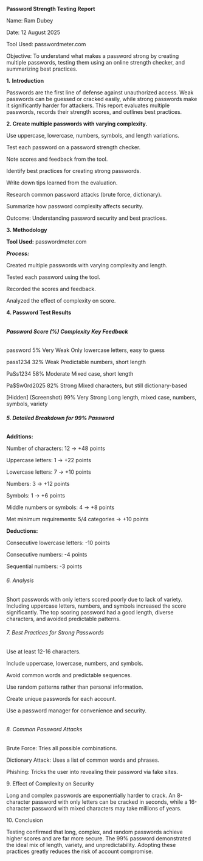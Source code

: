 **Password Strength Testing Report**



Name: Ram Dubey

Date: 12 August 2025

Tool Used: passwordmeter.com

Objective: To understand what makes a password strong by creating multiple passwords, testing them using an online strength checker, and summarizing best practices.



**1.** **Introduction**



Passwords are the first line of defense against unauthorized access. Weak passwords can be guessed or cracked easily, while strong passwords make it significantly harder for attackers. This report evaluates multiple passwords, records their strength scores, and outlines best practices.





**2. Create multiple passwords with varying complexity.**



Use uppercase, lowercase, numbers, symbols, and length variations.



Test each password on a password strength checker.



Note scores and feedback from the tool.



Identify best practices for creating strong passwords.



Write down tips learned from the evaluation.



Research common password attacks (brute force, dictionary).



Summarize how password complexity affects security.



Outcome: Understanding password security and best practices.





**3. Methodology**



**Tool Used:** passwordmeter.com



***Process:***



Created multiple passwords with varying complexity and length.



Tested each password using the tool.



Recorded the scores and feedback.



Analyzed the effect of complexity on score.





**4. Password Test Results**

###### 

###### ***Password	        Score (%)	Complexity	   Key Feedback***

password	                 5%	             Very Weak	      Only lowercase letters, easy to guess

pass1234	                32%	               Weak	      Predictable numbers, short length

PaSs1234	                58%	             Moderate	      Mixed case, short length

Pa$$w0rd2025            	82%	              Strong	      Mixed characters, but still dictionary-based

\[Hidden] (Screenshot)   	99%	            Very Strong       Long length, mixed case, numbers, symbols, variety





###### **5. Detailed Breakdown for 99% Password**



**Additions:**



Number of characters: 12 -> +48 points



Uppercase letters: 1 -> +22 points



Lowercase letters: 7 -> +10 points



Numbers: 3 -> +12 points



Symbols: 1 -> +6 points



Middle numbers or symbols: 4 -> +8 points



Met minimum requirements: 5/4 categories -> +10 points





**Deductions:**



Consecutive lowercase letters: -10 points



Consecutive numbers: -4 points



Sequential numbers: -3 points





###### 6\. Analysis



Short passwords with only letters scored poorly due to lack of variety. Including uppercase letters, numbers, and symbols increased the score significantly. The top scoring password had a good length, diverse characters, and avoided predictable patterns.





###### 7\. Best Practices for Strong Passwords



Use at least 12-16 characters.



Include uppercase, lowercase, numbers, and symbols.



Avoid common words and predictable sequences.



Use random patterns rather than personal information.



Create unique passwords for each account.



Use a password manager for convenience and security.

###### 



###### 8\. Common Password Attacks



Brute Force: Tries all possible combinations.



Dictionary Attack: Uses a list of common words and phrases.



Phishing: Tricks the user into revealing their password via fake sites.



9\. Effect of Complexity on Security

Long and complex passwords are exponentially harder to crack. An 8-character password with only letters can be cracked in seconds, while a 16-character password with mixed characters may take millions of years.



10\. Conclusion

Testing confirmed that long, complex, and random passwords achieve higher scores and are far more secure. The 99% password demonstrated the ideal mix of length, variety, and unpredictability. Adopting these practices greatly reduces the risk of account compromise.





